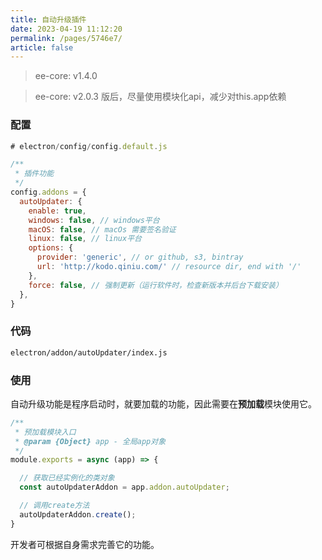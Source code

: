 ```yaml
---
title: 自动升级插件
date: 2023-04-19 11:12:20
permalink: /pages/5746e7/
article: false
---
```


> ee-core: v1.4.0

> ee-core: v2.0.3 版后，尽量使用模块化api，减少对this.app依赖

###  配置
```javascript
# electron/config/config.default.js

/**
 * 插件功能
 */
config.addons = {
  autoUpdater: {
    enable: true,
    windows: false, // windows平台
    macOS: false, // macOs 需要签名验证
    linux: false, // linux平台
    options: {
      provider: 'generic', // or github, s3, bintray
      url: 'http://kodo.qiniu.com/' // resource dir, end with '/'
    },
    force: false, // 强制更新（运行软件时，检查新版本并后台下载安装）
  }, 
}
```
###  代码
```bash
electron/addon/autoUpdater/index.js
```
###  使用
自动升级功能是程序启动时，就要加载的功能，因此需要在**预加载**模块使用它。
```javascript
/**
 * 预加载模块入口
 * @param {Object} app - 全局app对象
 */
module.exports = async (app) => {

  // 获取已经实例化的类对象
  const autoUpdaterAddon = app.addon.autoUpdater;

  // 调用create方法
  autoUpdaterAddon.create();
}
```
开发者可根据自身需求完善它的功能。
